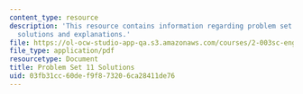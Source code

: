 ```yaml
---
content_type: resource
description: 'This resource contains information regarding problem set 11: problem
  solutions and explanations.'
file: https://ol-ocw-studio-app-qa.s3.amazonaws.com/courses/2-003sc-engineering-dynamics-fall-2011/03fb31cc60def9f873206ca28411de76_MIT2_003SCF11_pset11_sol.pdf
file_type: application/pdf
resourcetype: Document
title: Problem Set 11 Solutions
uid: 03fb31cc-60de-f9f8-7320-6ca28411de76
---
```

